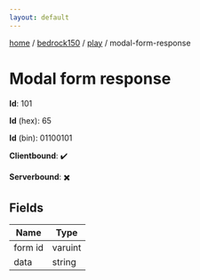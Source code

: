 ```yaml
---
layout: default
---
```


[home](/)  /  [bedrock150](/protocol/bedrock150)  /  [play](/protocol/bedrock150/play)  /  modal-form-response

# Modal form response

**Id**: 101

**Id** (hex): 65

**Id** (bin): 01100101

**Clientbound**: ✔️

**Serverbound**: ✖️

## Fields

Name | Type
---|---
form id | varuint
data | string

